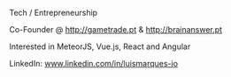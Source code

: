 Tech / Entrepreneurship

Co-Founder @ http://gametrade.pt & http://brainanswer.pt

Interested in MeteorJS, Vue.js, React and Angular

LinkedIn: www.linkedin.com/in/luismarques-io

<!--
- 👋 Hi, I’m @m-arques
- 👀 I’m interested in ...
- 🌱 I’m currently learning ...
- 💞️ I’m looking to collaborate on ...
- 📫 How to reach me ...
--->
